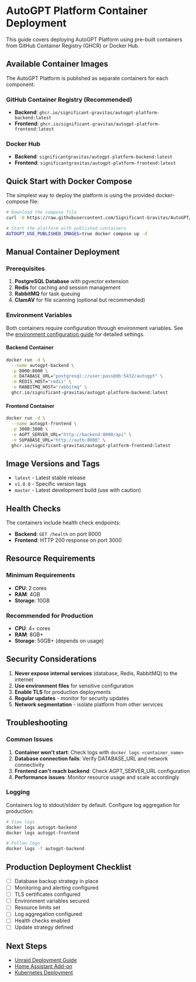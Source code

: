 # AutoGPT Platform Container Deployment

This guide covers deploying AutoGPT Platform using pre-built containers from GitHub Container Registry (GHCR) or Docker Hub.

## Available Container Images

The AutoGPT Platform is published as separate containers for each component:

### GitHub Container Registry (Recommended)
- **Backend**: `ghcr.io/significant-gravitas/autogpt-platform-backend:latest`
- **Frontend**: `ghcr.io/significant-gravitas/autogpt-platform-frontend:latest`

### Docker Hub
- **Backend**: `significantgravitas/autogpt-platform-backend:latest`
- **Frontend**: `significantgravitas/autogpt-platform-frontend:latest`

## Quick Start with Docker Compose

The simplest way to deploy the platform is using the provided docker-compose file:

```bash
# Download the compose file
curl -O https://raw.githubusercontent.com/Significant-Gravitas/AutoGPT/master/autogpt_platform/docker-compose.yml

# Start the platform with published containers
AUTOGPT_USE_PUBLISHED_IMAGES=true docker compose up -d
```

## Manual Container Deployment

### Prerequisites

1. **PostgreSQL Database** with pgvector extension
2. **Redis** for caching and session management
3. **RabbitMQ** for task queuing
4. **ClamAV** for file scanning (optional but recommended)

### Environment Variables

Both containers require configuration through environment variables. See the [environment configuration guide](./advanced_setup.md#environment-variables) for detailed settings.

#### Backend Container
```bash
docker run -d \
  --name autogpt-backend \
  -p 8000:8000 \
  -e DATABASE_URL="postgresql://user:pass@db:5432/autogpt" \
  -e REDIS_HOST="redis" \
  -e RABBITMQ_HOST="rabbitmq" \
  ghcr.io/significant-gravitas/autogpt-platform-backend:latest
```

#### Frontend Container
```bash
docker run -d \
  --name autogpt-frontend \
  -p 3000:3000 \
  -e AGPT_SERVER_URL="http://backend:8000/api" \
  -e SUPABASE_URL="http://auth:8000" \
  ghcr.io/significant-gravitas/autogpt-platform-frontend:latest
```

## Image Versions and Tags

- `latest` - Latest stable release
- `v1.0.0` - Specific version tags
- `master` - Latest development build (use with caution)

## Health Checks

The containers include health check endpoints:

- **Backend**: `GET /health` on port 8000
- **Frontend**: HTTP 200 response on port 3000

## Resource Requirements

### Minimum Requirements
- **CPU**: 2 cores
- **RAM**: 4GB
- **Storage**: 10GB

### Recommended for Production
- **CPU**: 4+ cores
- **RAM**: 8GB+
- **Storage**: 50GB+ (depends on usage)

## Security Considerations

1. **Never expose internal services** (database, Redis, RabbitMQ) to the internet
2. **Use environment files** for sensitive configuration
3. **Enable TLS** for production deployments
4. **Regular updates** - monitor for security updates
5. **Network segmentation** - isolate platform from other services

## Troubleshooting

### Common Issues

1. **Container won't start**: Check logs with `docker logs <container_name>`
2. **Database connection fails**: Verify DATABASE_URL and network connectivity
3. **Frontend can't reach backend**: Check AGPT_SERVER_URL configuration
4. **Performance issues**: Monitor resource usage and scale accordingly

### Logging

Containers log to stdout/stderr by default. Configure log aggregation for production:

```bash
# View logs
docker logs autogpt-backend
docker logs autogpt-frontend

# Follow logs
docker logs -f autogpt-backend
```

## Production Deployment Checklist

- [ ] Database backup strategy in place
- [ ] Monitoring and alerting configured
- [ ] TLS certificates configured
- [ ] Environment variables secured
- [ ] Resource limits set
- [ ] Log aggregation configured
- [ ] Health checks enabled
- [ ] Update strategy defined

## Next Steps

- [Unraid Deployment Guide](./deployment/unraid.md)
- [Home Assistant Add-on](./deployment/home-assistant.md)
- [Kubernetes Deployment](./deployment/kubernetes.md)